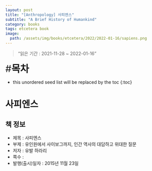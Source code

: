 ```yaml
---
layout: post
title: "[Anthropology] 사피엔스"
subtitle: "A Brief History of Humankind"
category: books
tags: etcetera book
image:
  path: /assets/img/books/etcetera/2022/2022-01-16/sapiens.png
---
```


> “읽은 기간 : 2021-11-28 ~ 2022-01-16”

<span style="font-size:30px;">\#**목차**</span>
* this unordered seed list will be replaced by the toc
{:toc}

# 사피엔스

## 책 정보
- 제목 : 사피엔스
- 부제 : 유인원에서 사이보그까지, 인간 역사의 대담하고 위대한 질문
- 저자 : 유발 하라리
- 쪽수 :
- 발행(출시)일자 : 2015년 11월 23일